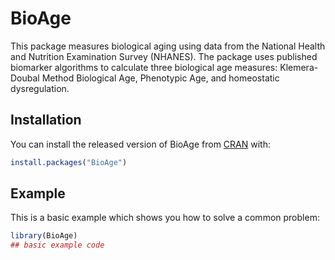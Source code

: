 
# BioAge

<!-- badges: start -->
<!-- badges: end -->

This package measures biological aging using data from the National Health and Nutrition Examination Survey (NHANES). The package uses published biomarker algorithms to calculate three biological age measures: Klemera-Doubal Method Biological Age, Phenotypic Age, and homeostatic dysregulation.

## Installation

You can install the released version of BioAge from [CRAN](https://CRAN.R-project.org) with:

``` r
install.packages("BioAge")
```

## Example

This is a basic example which shows you how to solve a common problem:

``` r
library(BioAge)
## basic example code
```

